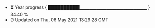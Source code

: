 - ⏳ Year progress { ██████████▁▁▁▁▁▁▁▁▁▁▁▁▁▁▁▁▁▁▁▁ } 34.40 %
- ⏰ Updated on Thu, 06 May 2021 13:29:28 GMT

